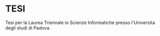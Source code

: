 # TESI
Tesi per la Laurea Triennale in Scienze Informatiche presso l'Universita degli studi di Padova.
